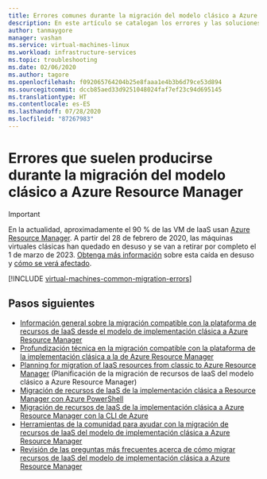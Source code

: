 ```yaml
---
title: Errores comunes durante la migración del modelo clásico a Azure Resource Manager
description: En este artículo se catalogan los errores y las soluciones más comunes durante la migración de recursos de IaaS de la administración de servicios de Azure a la pila de Azure Resource Manager.
author: tanmaygore
manager: vashan
ms.service: virtual-machines-linux
ms.workload: infrastructure-services
ms.topic: troubleshooting
ms.date: 02/06/2020
ms.author: tagore
ms.openlocfilehash: f092065764204b25e8faaa1e4b3b6d79ce53d894
ms.sourcegitcommit: dccb85aed33d9251048024faf7ef23c94d695145
ms.translationtype: HT
ms.contentlocale: es-ES
ms.lasthandoff: 07/28/2020
ms.locfileid: "87267983"
---
```

# <a name="errors-that-commonly-occur-during-classic-to-azure-resource-manager-migration"></a>Errores que suelen producirse durante la migración del modelo clásico a Azure Resource Manager

> [!IMPORTANT]
> En la actualidad, aproximadamente el 90 % de las VM de IaaS usan [Azure Resource Manager](https://azure.microsoft.com/features/resource-manager/). A partir del 28 de febrero de 2020, las máquinas virtuales clásicas han quedado en desuso y se van a retirar por completo el 1 de marzo de 2023. [Obtenga más información]( https://aka.ms/classicvmretirement) sobre esta caída en desuso y [cómo se verá afectado](../classic-vm-deprecation.md#how-does-this-affect-me).

[!INCLUDE [virtual-machines-common-migration-errors](../../../includes/virtual-machines-common-classic-resource-manager-migration-common-errors.md)]

## <a name="next-steps"></a>Pasos siguientes

* [Información general sobre la migración compatible con la plataforma de recursos de IaaS desde el modelo de implementación clásica a Azure Resource Manager](migration-classic-resource-manager-overview.md?toc=%2fazure%2fvirtual-machines%2flinux%2ftoc.json)
* [Profundización técnica en la migración compatible con la plataforma de la implementación clásica a la de Azure Resource Manager](migration-classic-resource-manager-deep-dive.md?toc=%2fazure%2fvirtual-machines%2flinux%2ftoc.json)
* [Planning for migration of IaaS resources from classic to Azure Resource Manager](migration-classic-resource-manager-plan.md?toc=%2fazure%2fvirtual-machines%2flinux%2ftoc.json) (Planificación de la migración de recursos de IaaS del modelo clásico a Azure Resource Manager)
* [Migración de recursos de IaaS de la implementación clásica a Resource Manager con Azure PowerShell](../windows/migration-classic-resource-manager-ps.md?toc=%2fazure%2fvirtual-machines%2fwindows%2ftoc.json)
* [Migración de recursos de IaaS de la implementación clásica a Azure Resource Manager con la CLI de Azure](migration-classic-resource-manager-cli.md?toc=%2fazure%2fvirtual-machines%2flinux%2ftoc.json)
* [Herramientas de la comunidad para ayudar con la migración de recursos de IaaS del modelo de implementación clásica a Azure Resource Manager](../windows/migration-classic-resource-manager-community-tools.md?toc=%2fazure%2fvirtual-machines%2fwindows%2ftoc.json)
* [Revisión de las preguntas más frecuentes acerca de cómo migrar recursos de IaaS del modelo de implementación clásica a Azure Resource Manager](migration-classic-resource-manager-faq.md?toc=%2fazure%2fvirtual-machines%2flinux%2ftoc.json)
